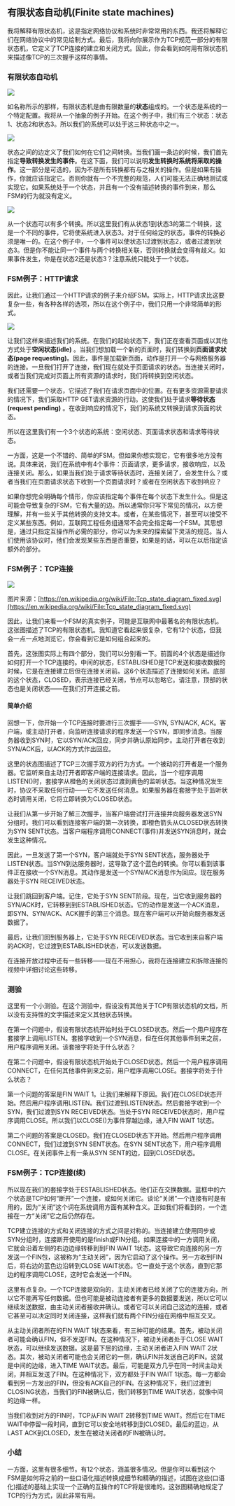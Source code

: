 ## 有限状态自动机(Finite state machines)

我将解释有限状态机，这是指定网络协议和系统时非常常用的东西。我还将解释它们在网络协议中的常见绘制方式。最后，我将向你展示作为TCP规范一部分的有限状态机，它定义了TCP连接的建立和关闭方式。因此，你会看到如何用有限状态机来描述像TCP的三次握手这样的事情。



### 有限状态自动机

![](../.gitbook/Unit2-Transport/2.7/1.jpg)

如名称所示的那样，有限状态机是由有限数量的**状态**组成的。一个状态是系统的一个特定配置。我将从一个抽象的例子开始。在这个例子中，我们有三个状态：状态1、状态2和状态3。所以我们的系统可以处于这三种状态中之一。

![](../.gitbook/Unit2-Transport/2.7/2.jpg)

状态之间的边定义了我们如何在它们之间转换。当我们画一条边的时候，我们首先指定**导致转换发生的事件**。在这下面，我们可以说明**发生转换时系统将采取的操作**。这一部分是可选的，因为不是所有转换都有与之相关的操作。但是如果有操作，你就应该指定它。否则你就有一个不完整的规范，人们可能无法正确地测试或实现它。如果系统处于一个状态，并且有一个没有描述转换的事件到来，那么FSM的行为就没有定义。

![](../.gitbook/Unit2-Transport/2.7/3.jpg)

从一个状态可以有多个转换。所以这里我们有从状态1到状态3的第二个转换，这是一个不同的事件，它将使系统进入状态3。对于任何给定的状态，事件的转换必须是唯一的。在这个例子中，一个事件可以使状态1过渡到状态2，或者过渡到状态3。但是你不能让同一个事件与两个转换相关联，否则转换就会变得有歧义。如果事件发生，你是在状态2还是状态3？注意系统只能处于一个状态。



### FSM例子：HTTP请求

因此，让我们通过一个HTTP请求的例子来介绍FSM。实际上，HTTP请求比这要复杂一些，有各种各样的选项，所以在这个例子中，我们只用一个非常简单的形式。

![](../.gitbook/Unit2-Transport/2.7/4.jpg)

让我们这样来描述我们的系统。在我们的起始状态下，我们正在查看页面或以其他方式处于**空闲状态(idle)** 。当我们想加载一个新的页面时，我们转换到**页面请求状态(page requesting)**。因此，事件是加载新页面，动作是打开一个与网络服务器的连接。一旦我们打开了连接，我们现在就处于页面请求的状态。当连接关闭时，或者当我们完成对页面上所有资源的请求时，我们将转换到空闲状态。

我们还需要一个状态，它描述了我们在请求页面中的位置。在有更多资源需要请求的情况下，我们采取HTTP GET请求资源的行动。这使我们处于请求**等待状态(request pending)** 。在收到响应的情况下，我们的系统又转换到请求页面的状态。

所以在这里我们有一个3个状态的系统：空闲状态、页面请求状态和请求等待状态。

一方面，这是一个不错的、简单的FSM。但如果你想实现它，它有很多地方没有说。具体来说，我们在系统中有4个事件：页面请求，更多请求，接收响应，以及连接关闭。那么，如果当我们处于请求等待状态时，连接关闭了，会发生什么？或者当我们在页面请求状态下收到一个页面请求时？或者在空闲状态下收到响应？

如果你想完全明确每个情形，你应该指定每个事件在每个状态下发生什么。但是这可能会导致复杂的FSM，它有大量的边。所以通常你只写下常见的情况，以方便理解，并有一些关于其他转换的支持文本。或者，在某些情况下，甚至可以接受不定义某些东西。例如，互联网工程任务组通常不会完全指定每一个FSM。其思想是，通过只指定互操作所必需的部分，你可以为未来的探索留下灵活的规范。当人们使用该协议时，他们会发现某些东西是否重要，如果是的话，可以在以后指定该额外的部分。



### FSM例子：TCP连接

![](../.gitbook/Unit2-Transport/2.7/5.jpg)

图片来源：[https://en.wikipedia.org/wiki/File:Tcp_state_diagram_fixed.svg](https://en.wikipedia.org/wiki/File:Tcp_state_diagram_fixed.svg)

因此，让我们来看一个FSM的真实例子，可能是互联网中最著名的有限状态机。这张图描述了TCP的有限状态机。我知道它看起来很复杂，它有12个状态，但我会一点一点地浏览它，你会看到它是如何组合起来的。

首先，这张图实际上有四个部分，我们可以分别看一下。前面的4个状态是描述你如何打开一个TCP连接的。中间的状态，ESTABLISHED是TCP发送和接收数据的时候，它是在连接建立后但在连接关闭前。这6个状态描述了连接如何关闭。底部的这个状态，CLOSED，表示连接已经关闭，节点可以忽略它。请注意，顶部的状态也是关闭状态——在我们打开连接之前。



#### 简单介绍

回想一下，你开始一个TCP连接时要进行三次握手——SYN, SYN/ACK, ACK。客户端，或主动打开者，向监听连接请求的程序发送一个SYN，即同步消息。当服务器收到SYN时，它以SYN/ACK回应，同步并确认原始同步。主动打开者在收到SYN/ACK后，以ACK的方式作出回应。

这里的状态图描述了TCP三次握手双方的行为方式。一个被动的打开者是一个服务器。它监听来自主动打开者即客户端的连接请求。因此，当一个程序调用LISTEN()时，套接字从橙色的关闭状态过渡到黄色的监听状态。当这种情况发生时，协议不采取任何行动——它不发送任何消息。如果服务器在套接字处于监听状态时调用关闭，它将立即转换为CLOSED状态。

让我们从第一步开始了解三次握手，当客户端尝试打开连接并向服务器发送SYN分组时。我们可以看到连接客户端的第一次转换，即橙色箭头从CLOSED状态转换为SYN SENT状态。当客户端程序调用CONNECT(事件)并发送SYN消息时，就会发生这种情况。

因此，一旦发送了第一个SYN，客户端就处于SYN SENT状态，服务器处于LISTEN状态。当SYN到达服务器时，这导致了这个蓝色的转换。你可以看到该事件正在接收一个SYN消息。其动作是发送一个SYN/ACK消息作为回应。现在服务器处于SYN RECEIVED状态。

让我们跳回到客户端。记住，它处于SYN SENT阶段。现在，当它收到服务器的SYN/ACK时，它转移到到ESTABLISHED状态。它的动作是发送一个ACK消息，即SYN、SYN/ACK、ACK握手的第三个消息。现在客户端可以开始向服务器发送数据了。

最后，让我们回到服务器上，它处于SYN RECEIVED状态。当它收到来自客户端的ACK时，它过渡到ESTABLISHED状态，可以发送数据。

在连接开放过程中还有一些转移——现在不用担心，我将在连接建立和拆除连接的视频中详细讨论这些转移。



### 测验

这里有一个小测验。在这个测验中，假设没有其他关于TCP有限状态机的文档，所以没有支持性的文字描述来定义其他状态转换。

在第一个问题中，假设有限状态机开始时处于CLOSED状态。然后一个用户程序在套接字上调用LISTEN。套接字收到一个SYN消息，但在任何其他事件到来之前，用户程序调用关闭。该套接字将处于什么状态？

在第二个问题中，假设有限状态机开始处于CLOSED状态。然后一个用户程序调用CONNECT，在任何其他事件到来之前，用户程序调用CLOSE。套接字将处于什么状态？

第一个问题的答案是FIN WAIT 1。让我们来解释下原因。我们在CLOSED状态开始。然后用户程序调用LISTEN。我们过渡到LISTEN状态。然后套接字收到一个SYN，我们过渡到SYN RECEIVED状态。当处于SYN RECEIVED状态时，用户程序调用CLOSE。所以我们以CLOSE()为事件穿越边缘，进入FIN WAIT 1状态。

第二个问题的答案是CLOSED。我们在CLOSED状态下开始。然后用户程序调用CONNECT，我们过渡到SYN SENT状态。在SYN SENT状态下，用户程序调用CLOSE。在关闭事件上有一条从SYN SENT的边，回到CLOSED状态。




### FSM例子：TCP连接(续)

所以现在我们的套接字处于ESTABLISHED状态。他们正在交换数据。蓝框中的六个状态是TCP如何“断开”一个连接，或如何关闭它。谈论“关闭”一个连接有时是有用的，因为“关闭”这个词在系统调用方面有某种含义。正如我们将看到的，一个连接在一方“关闭”它之后仍然存在。

TCP建立连接的方式和关闭连接的方式之间是对称的。当连接建立使用同步或SYN分组时，连接断开使用的是finish或FIN分组。如果连接中的一方调用关闭，它就会沿着左侧的右边边缘转移到到FIN WAIT 1状态。这导致它向连接的另一方发送一个FIN包，这被称为“主动关闭”，因为它启动了这个操作。另一方收到FIN后，将右边的蓝色边沿转到CLOSE WAIT状态。它一直处于这个状态，直到它那边的程序调用CLOSE，这时它会发送一个FIN。

这里有点复杂。一个TCP连接是双向的，主动关闭者已经关闭了它的连接方向，所以它不能再写任何数据。但也可能是被动连接者有更多的数据要发送，所以它可以继续发送数据，由主动关闭者接收并确认。或者它可以关闭自己这边的连接，或者它甚至可以决定同时关闭连接，这样我们就有两个FIN分组在网络中相互交叉。

从主动关闭者所在的FIN WAIT 1状态来看，有三种可能的结果。首先，被动关闭者可能会确认FIN，但不发送FIN。在这种情况下，被动关闭者处于CLOSE WAIT状态，可以继续发送数据。这是最下层的边缘，主动关闭者进入FIN WAIT 2状态。其次，被动关闭者可能也会关闭它的一侧，确认FIN并发送自己的FIN。这就是中间的边缘，进入TIME WAIT状态。最后，可能是双方几乎在同一时间主动关闭，并相互发送了FIN。在这种情况下，双方都处于FIN WAIT 1状态。每一方都会看到另一方发出的FIN，但没有ACK自己的FIN。在这种情况下，我们过渡到CLOSING状态，当我们的FIN被确认后，我们转移到TIME WAIT状态，就像中间的边缘一样。

当我们收到对方的FIN时，TCP从FIN WAIT 2转移到TIME WAIT。然后它在TIME WAIT中停留一段时间，直到它可以安全地转移到到CLOSED。最后的蓝边，从LAST ACK到CLOSED，发生在被动关闭者的FIN被确认时。



### 小结

一方面，这里有很多细节。有12个状态，涵盖很多情况。但是你可以看到这个FSM是如何将之前的一些口语化描述转换成细节和精确的描述，试图在这些(口语化)描述的基础上实现一个正确的互操作的TCP将是很难的。这张图精确地规定了TCP的行为方式，因此非常有用。
